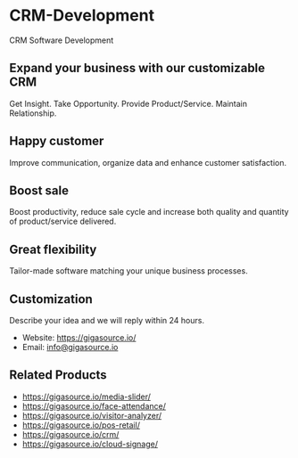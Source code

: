 # CRM-Development
CRM Software Development
## Expand your business with our customizable CRM
Get Insight. Take Opportunity. Provide Product/Service. Maintain Relationship.

## Happy customer
Improve communication, organize data and enhance customer satisfaction.

## Boost sale
Boost productivity, reduce sale cycle and increase both quality and quantity of product/service delivered.

## Great flexibility
Tailor-made software matching your unique business processes.

## Customization 
Describe your idea and we will reply within 24 hours.
- Website: https://gigasource.io/
- Email: info@gigasource.io
## Related Products
- https://gigasource.io/media-slider/
- https://gigasource.io/face-attendance/
- https://gigasource.io/visitor-analyzer/
- https://gigasource.io/pos-retail/
- https://gigasource.io/crm/
- https://gigasource.io/cloud-signage/
